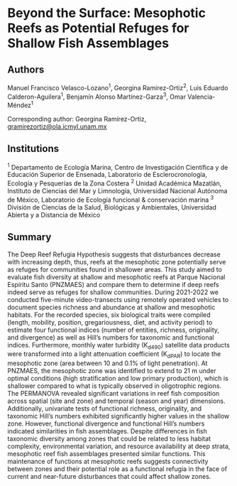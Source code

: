 # Beyond the Surface: Mesophotic Reefs as Potential Refuges for Shallow Fish Assemblages

## Authors

Manuel Francisco Velasco-Lozano<sup>1</sup>, Georgina Ramírez-Ortiz<sup>2</sup>, Luis Eduardo Calderon-Aguilera<sup>1</sup>, Benjamín Alonso Martínez-Garza<sup>3</sup>, Omar Valencia-Méndez<sup>1</sup>

Corresponding author: Georgina Ramírez-Ortiz, gramirezortiz@ola.icmyl.unam.mx

## Institutions
<sup>1</sup> Departamento de Ecología Marina, Centro de Investigación Científica y de Educación Superior de Ensenada, Laboratorio de Esclerocronología, Ecología y Pesquerías de la Zona Costera
<sup>2</sup> Unidad Académica Mazatlán, Instituto de Ciencias del Mar y Limnología, Universidad Nacional Autónoma de México, Laboratorio de Ecología funcional & conservación marina
<sup>3</sup> División de Ciencias de la Salud, Biológicas y Ambientales, Universidad Abierta y a Distancia de México

## Summary
The Deep Reef Refugia Hypothesis suggests that disturbances decrease with increasing depth, thus, reefs at the mesophotic zone potentially serve as refuges for communities found in shallower areas. This study aimed to evaluate fish diversity at shallow and mesophotic reefs at Parque Nacional Espíritu Santo (PNZMAES) and compare them to determine if deep reefs indeed serve as refuges for shallow communities. During 2021-2022 we conducted five-minute video-transects using remotely operated vehicles to document species richness and abundance at shallow and mesophotic habitats. For the recorded species, six biological traits were compiled (length, mobility, position, gregariousness, diet, and activity period) to estimate four functional indices (number of entities, richness, originality, and divergence) as well as Hill’s numbers for taxonomic and functional indices. Furthermore, monthly water turbidity (K<sub>d490</sub>) satellite data  products were transformed into a light attenuation coefficient (K<sub>dPAR</sub>) to locate the mesophotic zone (area between 10 and 0.1% of light penetration). At PNZMAES, the mesophotic zone was identified to extend to 21 m under optimal conditions (high stratification and low primary production), which is shallower compared to what is typically observed in oligotrophic regions. The PERMANOVA revealed significant variations in reef fish composition across spatial (site and zone) and temporal (season and year) dimensions. Additionally, univariate tests of functional richness, originality, and taxonomic Hill’s numbers exhibited significantly higher values in the shallow zone. However, functional divergence and functional Hill’s numbers indicated similarities in fish assemblages. Despite differences in fish taxonomic diversity among zones that could be related to less habitat complexity, environmental variation, and resource availability at deep strata, mesophotic reef fish assemblages presented similar functions. This maintenance of functions at mesophotic reefs suggests connectivity between zones and their potential role as a functional refugia in the face of current and near-future disturbances that could affect shallow zones.
